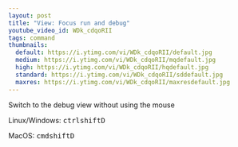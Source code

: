 ```yaml
---
layout: post
title: "View: Focus run and debug"
youtube_video_id: WDk_cdqoRII
tags: command
thumbnails:
  default: https://i.ytimg.com/vi/WDk_cdqoRII/default.jpg
  medium: https://i.ytimg.com/vi/WDk_cdqoRII/mqdefault.jpg
  high: https://i.ytimg.com/vi/WDk_cdqoRII/hqdefault.jpg
  standard: https://i.ytimg.com/vi/WDk_cdqoRII/sddefault.jpg
  maxres: https://i.ytimg.com/vi/WDk_cdqoRII/maxresdefault.jpg
---
```


Switch to the debug view without using the mouse

Linux/Windows: <kbd>ctrl</kbd><kbd>shift</kbd><kbd>D</kbd>

MacOS: <kbd>cmd</kbd><kbd>shift</kbd><kbd>D</kbd>
